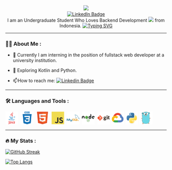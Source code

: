 
<div align="center">
<img src="https://media.giphy.com/media/M9gbBd9nbDrOTu1Mqx/giphy.gif" width="100"/>
<div id="badges">
  <a href="https://www.linkedin.com/in/andhika-rizky/">
    <img src="https://img.shields.io/badge/LinkedIn-blue?style=for-the-badge&logo=linkedin&logoColor=white" alt="LinkedIn Badge"/>
  </a>
</div>
I am an Undergraduate Student Who Loves Backend Development <img src="https://media.giphy.com/media/WUlplcMpOCEmTGBtBW/giphy.gif" width="30"> from Indonesia.
<a href="https://git.io/typing-svg">
  <img src="https://readme-typing-svg.herokuapp.com?font=montserrat&weight=700&size=25&pause=1000&color=00F726&center=true&vCenter=true&width=435&lines=Andhika+Rizky+Repository" alt="Typing SVG"/>
</a>
</div>


---
### :woman_technologist: About Me :
- :telescope: Currently I am interning in the position of fullstack web developer at a university institution.

- :seedling: Exploring Kotlin and Python.

- :mailbox:How to reach me: [![Linkedin Badge](https://img.shields.io/badge/-andhika-blue?style=flat&logo=Linkedin&logoColor=white)]([https://www.linkedin.com/in/andhika-rizky/])
---


### :hammer_and_wrench: Languages and Tools :

<div>
  <img src="https://github.com/devicons/devicon/blob/master/icons/java/java-original-wordmark.svg" title="Java" alt="Java" width="40" height="40"/>&nbsp;
  <img src="https://github.com/devicons/devicon/blob/master/icons/css3/css3-plain-wordmark.svg"  title="CSS3" alt="CSS" width="40" height="40"/>&nbsp;
  <img src="https://github.com/devicons/devicon/blob/master/icons/html5/html5-original.svg" title="HTML5" alt="HTML" width="40" height="40"/>&nbsp;
  <img src="https://github.com/devicons/devicon/blob/master/icons/javascript/javascript-original.svg" title="JavaScript" alt="JavaScript" width="40" height="40"/>&nbsp;
  <img src="https://github.com/devicons/devicon/blob/master/icons/mysql/mysql-original-wordmark.svg" title="MySQL"  alt="MySQL" width="40" height="40"/>&nbsp;
  <img src="https://github.com/devicons/devicon/blob/master/icons/nodejs/nodejs-original-wordmark.svg" title="NodeJS" alt="NodeJS" width="40" height="40"/>&nbsp;
  <img src="https://github.com/devicons/devicon/blob/master/icons/git/git-original-wordmark.svg" title="Git" **alt="Git" width="40" height="40"/>
  <img src="https://github.com/devicons/devicon/blob/master/icons/googlecloud/googlecloud-original.svg" title="Git" **alt="Git" width="40" height="40"/>
  <img src="https://github.com/devicons/devicon/blob/master/icons/python/python-original.svg" title="Git" **alt="Git" width="40" height="40"/>
  <img src="https://github.com/devicons/devicon/blob/master/icons/go/go-original.svg" title="Git" **alt="Git" width="40" height="40"/>
</div>

---

### :fire: My Stats :
[![GitHub Streak](https://github-readme-streak-stats.herokuapp.com?user=ndikrp&theme=dark)](https://git.io/streak-stats)

[![Top Langs](https://github-readme-stats.vercel.app/api/top-langs/?username=ndikrp&layout=compact&theme=vision-friendly-dark)](https://github.com/anuraghazra/github-readme-stats)
